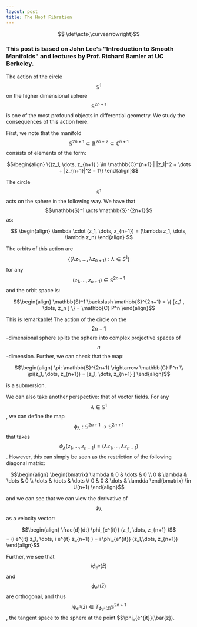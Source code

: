 ```yaml
---
layout: post
title: The Hopf Fibration
---
```


$$  \def\acts{\curvearrowright}$$

### This post is based on John Lee's "Introduction to Smooth Manifolds" and lectures by Prof. Richard Bamler at UC Berkeley. 

The action of the circle $$\mathbb{S}^1$$ on the higher dimensional sphere $$\mathbb{S}^{2n+1}$$ is one of the most profound objects in differential geometry. We study the consequences of this action here.

First, we note that the manifold $$\mathbb{S}^{2n+1} \subset \mathbb{R}^{2n+2} \subset \mathbb{C}^{n+1}$$ consists of elements of the form: 

$$\begin{align} \{(z_1, \dots, z_{n+1} ) \in \mathbb{C}^{n+1} | |z_1|^2 + \dots + |z_{n+1}|^2 = 1\} \end{align}$$

The circle $$\mathbb{S}^1$$ acts on the sphere in the following way. We have that $$\mathbb{S}^1 \acts \mathbb{S}^{2n+1}$$ as: 

$$ \begin{align}
\lambda \cdot (z_1, \dots, z_{n+1}) = (\lambda z_1, \dots, \lambda z_n)
\end{align} $$

The orbits of this action are $$ \{ ( \lambda z_1, \dots, \lambda z_{n+1}) : \lambda \in S^1 \} $$ for any $$(z_1, \dots, z_{n+1} ) \in \mathbb{S}^{2n+1}$$ and the orbit space is: 

$$\begin{align}
\mathbb{S}^1 \backslash \mathbb{S}^{2n+1} = \{ [z_1 , \dots, z_n ] \} = \mathbb{C} P^n
\end{align}$$

This is remarkable! The action of the circle on the $$2n+1$$-dimensional sphere splits the sphere into complex projective spaces of $$n$$-dimension. Further, we can check that the map: 

$$\begin{align}
\pi: \mathbb{S}^{2n+1} \rightarrow \mathbb{C} P^n \\ 
\pi(z_1, \dots, z_{n+1})  = [z_1, \dots, z_{n+1} ]
\end{align}$$

is a submersion. 

We can also take another perspective: that of vector fields. For any $$\lambda \in \mathbb{S}^1$$, we can define the map $$\phi_{\lambda} : \mathbb{S}^{2n+1} \rightarrow \mathbb{S}^{2n+1}$$ that takes $$\phi_{\lambda}(z_1,\dots, z_{n+1} ) = (\lambda z_1, \dots,\lambda z_{n+1} )$$. However, this can simply be seen as the restriction of the following diagonal matrix: 

$$\begin{align}
\begin{bmatrix}
\lambda & 0 & \dots & 0 \\ 0 & \lambda & \dots & 0 \\ \dots & \dots & \dots \\ 0 & 0 & \dots & \lamdda 
\end{bmatrix} \in U(n+1)
\end{align}$$

and we can see that we can view the derivative of $$\phi_{\lambda}$$ as a velocity vector: 

$$\begin{align}
\frac{d}{dt} \phi_{e^{it}} (z_1, \dots, z_{n+1} )$$ = (i e^{it} z_1, \dots, i e^{it} z_{n+1} ) = i \phi_{e^{it}} (z_1,\dots, z_{n+1}) 
\end{align}$$

Further, we see that $$i \phi_{e^{it}} (\bar{z})$$ and $$\phi_{e^{it}} (\bar{z})$$ are orthogonal, and thus $$i \phi_{e^{it}} (\bar{z}) \in T_{\phi_{e^{it}}(\bar{z})}\mathbb{S}^{2n+1}$$, the tangent space to the sphere at the point $$\phi_{e^{it}}(\bar{z}).
